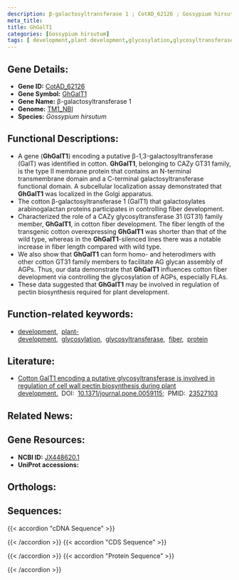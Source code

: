 ```yaml
---
description: β-galactosyltransferase 1 ; CotAD_62126 ; Gossypium hirsutum
meta_title:
title: GhGalT1
categories: [Gossypium hirsutum]
tags: [ development,plant development,glycosylation,glycosyltransferase,fiber,protein ]
---
```


## Gene Details:
- **Gene ID:**	[CotAD_62126](https://yanglab.hzau.edu.cn/cott/PublicFun/total_jump.1?target=genomics/gene_index&gene_id=CotAD_62126)
- **Gene Symbol:** <u>GhGalT1</u>
- **Gene Name:** β-galactosyltransferase 1
- **Genome:** [TM1_NBI](https://yanglab.hzau.edu.cn/CottonMD/download.1)
- **Species:** *Gossypium hirsutum*

## Functional Descriptions:
   - A gene (**GhGalT1**) encoding a putative β-1,3-galactosyltransferase (GalT) was identified in cotton. **GhGalT1**, belonging to CAZy GT31 family, is the type II membrane protein that contains an N-terminal transmembrane domain and a C-terminal galactosyltransferase functional domain. A subcellular localization assay demonstrated that **GhGalT1** was localized in the Golgi apparatus.
   - The cotton β-galactosyltransferase 1 (GalT1) that galactosylates arabinogalactan proteins participates in controlling fiber development.
   - Characterized the role of a CAZy glycosyltransferase 31 (GT31) family member, **GhGalT1**, in cotton fiber development. The fiber length of the transgenic cotton overexpressing **GhGalT1** was shorter than that of the wild type, whereas in the **GhGalT1**-silenced lines there was a notable increase in fiber length compared with wild type.
   - We also show that **GhGalT1** can form homo- and heterodimers with other cotton GT31 family members to facilitate AG glycan assembly of AGPs. Thus, our data demonstrate that **GhGalT1** influences cotton fiber development via controlling the glycosylation of AGPs, especially FLAs.
   - These data suggested that **GhGalT1** may be involved in regulation of pectin biosynthesis required for plant development.

## Function-related keywords:
   - [development](/tags/development/),&nbsp;&nbsp;[plant-development](/tags/plant-development/),&nbsp;&nbsp;[glycosylation](/tags/glycosylation/),&nbsp;&nbsp;[glycosyltransferase](/tags/glycosyltransferase/),&nbsp;&nbsp;[fiber](/tags/fiber/),&nbsp;&nbsp;[protein](/tags/protein/)

## Literature:
   - [Cotton GalT1 encoding a putative glycosyltransferase is involved in regulation of cell wall pectin biosynthesis during plant development.](https://doi.org/10.1371/journal.pone.0059115)&nbsp;&nbsp;DOI:&nbsp;&nbsp;[10.1371/journal.pone.0059115](https://doi.org/10.1371/journal.pone.0059115);&nbsp;&nbsp;PMID:&nbsp;&nbsp;[23527103](https://pubmed.ncbi.nlm.nih.gov/23527103/)

## Related News:

## Gene Resources:
- **NCBI ID:**  [JX448620.1](https://www.ncbi.nlm.nih.gov/gene/?term=JX448620.1)
- **UniProt accessions:**  [](https://www.uniprot.org/uniprotkb//entry)

## Orthologs:

## Sequences:
{{< accordion "cDNA Sequence" >}}

{{< /accordion >}}
{{< accordion "CDS Sequence" >}}

{{< /accordion >}}
{{< accordion "Protein Sequence" >}}

{{< /accordion >}}
